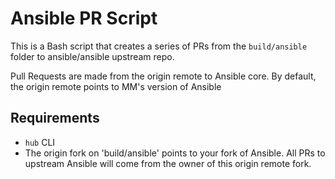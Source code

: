 # Ansible PR Script
This is a Bash script that creates a series of PRs from  the `build/ansible`
folder to ansible/ansible upstream repo.

Pull Requests are made from the origin remote to Ansible core.
By default, the origin remote points to MM's version of Ansible

## Requirements
* `hub` CLI
* The origin fork on 'build/ansible' points to your fork of Ansible.
  All PRs to upstream Ansible will come from the owner of this origin
  remote fork.
